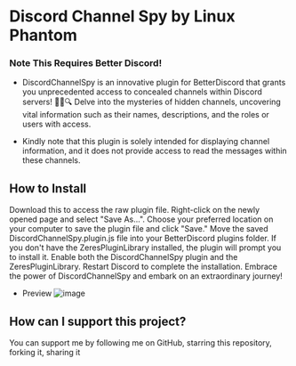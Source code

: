 # Discord Channel Spy by Linux Phantom

### Note This Requires Better Discord!

* DiscordChannelSpy is an innovative plugin for BetterDiscord that grants you unprecedented access to concealed channels within Discord servers! 🕵️‍♂️🔍 Delve into the mysteries of hidden channels, uncovering vital information such as their names, descriptions, and the roles or users with access.

* Kindly note that this plugin is solely intended for displaying channel information, and it does not provide access to read the messages within these channels.

## How to Install
Download this to access the raw plugin file.
Right-click on the newly opened page and select "Save As...".
Choose your preferred location on your computer to save the plugin file and click "Save."
Move the saved DiscordChannelSpy.plugin.js file into your BetterDiscord plugins folder.
If you don't have the ZeresPluginLibrary installed, the plugin will prompt you to install it.
Enable both the DiscordChannelSpy plugin and the ZeresPluginLibrary.
Restart Discord to complete the installation.
Embrace the power of DiscordChannelSpy and embark on an extraordinary journey!

* Preview
![image](https://user-images.githubusercontent.com/54294419/225766894-48d40546-ed7a-4794-888f-f0aafba26100.png)

## How can I support this project?
You can support me by following me on GitHub, starring this repository, forking it, sharing it


